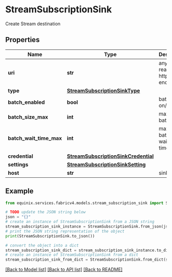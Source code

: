# StreamSubscriptionSink

Create Stream destination

## Properties

Name | Type | Description | Notes
------------ | ------------- | ------------- | -------------
**uri** | **str** | any publicly reachable http endpoint | [optional] 
**type** | [**StreamSubscriptionSinkType**](StreamSubscriptionSinkType.md) |  | [optional] 
**batch_enabled** | **bool** | batch mode on/off | [optional] 
**batch_size_max** | **int** | maximum batch size | [optional] 
**batch_wait_time_max** | **int** | maximum batch waiting time | [optional] 
**credential** | [**StreamSubscriptionSinkCredential**](StreamSubscriptionSinkCredential.md) |  | [optional] 
**settings** | [**StreamSubscriptionSinkSetting**](StreamSubscriptionSinkSetting.md) |  | [optional] 
**host** | **str** | sink host | [optional] 

## Example

```python
from equinix.services.fabricv4.models.stream_subscription_sink import StreamSubscriptionSink

# TODO update the JSON string below
json = "{}"
# create an instance of StreamSubscriptionSink from a JSON string
stream_subscription_sink_instance = StreamSubscriptionSink.from_json(json)
# print the JSON string representation of the object
print(StreamSubscriptionSink.to_json())

# convert the object into a dict
stream_subscription_sink_dict = stream_subscription_sink_instance.to_dict()
# create an instance of StreamSubscriptionSink from a dict
stream_subscription_sink_from_dict = StreamSubscriptionSink.from_dict(stream_subscription_sink_dict)
```
[[Back to Model list]](../README.md#documentation-for-models) [[Back to API list]](../README.md#documentation-for-api-endpoints) [[Back to README]](../README.md)


